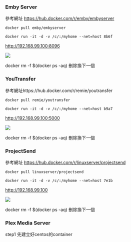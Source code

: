 ### Emby Server

參考網址 https://hub.docker.com/r/emby/embyserver
```
docker pull emby/embyserver

docker run -it -d -v /c/:/myhome --net=host 8b6f
```
http://192.168.99.100:8096

![](https://github.com/a121514191/linux_media/blob/master/emby.PNG)

docker rm -f $(docker ps -aq) 刪除換下一個

### YouTransfer

參考網址https://hub.docker.com/r/remie/youtransfer
```
docker pull remie/youtransfer

docker run -it -d -v /c/:/myhome --net=host b9a7
```
http://192.168.99.100:5000

![](https://github.com/a121514191/linux_media/blob/master/youtransfer.PNG)

docker rm -f $(docker ps -aq) 刪除換下一個

### ProjectSend

參考網址 https://hub.docker.com/r/linuxserver/projectsend
```
docker pull linuxserver/projectsend

docker run -it -d -v /c/:/myhome --net=host 7e1b
```
http://192.168.99.100

![](https://github.com/a121514191/linux_media/blob/master/project.PNG)

docker rm -f $(docker ps -aq) 刪除換下一個

### Plex Media Server
step1 先建立好centos的container

```


```

